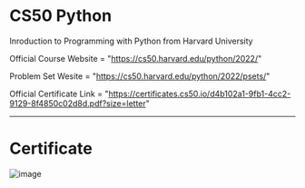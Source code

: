 # CS50 Python
Inroduction to Programming with Python from Harvard University  

Official Course Website = "https://cs50.harvard.edu/python/2022/"

Problem Set Wesite = "https://cs50.harvard.edu/python/2022/psets/"

Official Certificate Link = "https://certificates.cs50.io/d4b102a1-9fb1-4cc2-9129-8f4850c02d8d.pdf?size=letter"

---

# Certificate 

![image](https://github.com/Kaileshwaran13/CS50-Python/assets/128310801/74441b07-13d9-44ac-a35f-2b31babac34e)

